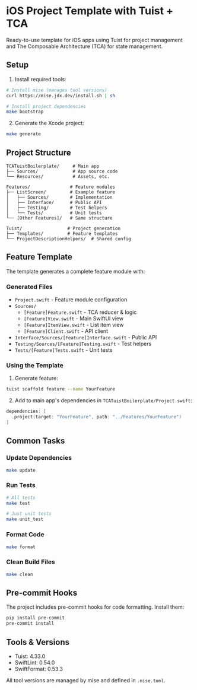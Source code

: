 # iOS Project Template with Tuist + TCA

Ready-to-use template for iOS apps using Tuist for project management and The Composable Architecture (TCA) for state management.

## Setup

1. Install required tools:
```bash
# Install mise (manages tool versions)
curl https://mise.jdx.dev/install.sh | sh

# Install project dependencies
make bootstrap
```

2. Generate the Xcode project:
```bash
make generate
```

## Project Structure

```
TCATuistBoilerplate/     # Main app
├── Sources/             # App source code
└── Resources/           # Assets, etc.

Features/               # Feature modules
├── ListScreen/         # Example feature
│   ├── Sources/        # Implementation
│   ├── Interface/      # Public API
│   ├── Testing/        # Test helpers
│   └── Tests/          # Unit tests
└── [Other Features]/   # Same structure

Tuist/                 # Project generation
├── Templates/         # Feature templates
└── ProjectDescriptionHelpers/  # Shared config
```

## Feature Template

The template generates a complete feature module with:

### Generated Files
- `Project.swift` - Feature module configuration
- `Sources/`
  - `[Feature]Feature.swift` - TCA reducer & logic
  - `[Feature]View.swift` - Main SwiftUI view
  - `[Feature]ItemView.swift` - List item view
  - `[Feature]Client.swift` - API client
- `Interface/Sources/[Feature]Interface.swift` - Public API
- `Testing/Sources/[Feature]Testing.swift` - Test helpers
- `Tests/[Feature]Tests.swift` - Unit tests

### Using the Template

1. Generate feature:
```bash
tuist scaffold feature --name YourFeature
```

2. Add to main app's dependencies in `TCATuistBoilerplate/Project.swift`:
```swift
dependencies: [
  .project(target: "YourFeature", path: "../Features/YourFeature")
]
```

## Common Tasks

### Update Dependencies

```bash
make update
```

### Run Tests

```bash
# All tests
make test

# Just unit tests
make unit_test
```

### Format Code

```bash
make format
```

### Clean Build Files

```bash
make clean
```

## Pre-commit Hooks

The project includes pre-commit hooks for code formatting. Install them:

```bash
pip install pre-commit
pre-commit install
```

## Tools & Versions

- Tuist: 4.33.0
- SwiftLint: 0.54.0
- SwiftFormat: 0.53.3

All tool versions are managed by mise and defined in `.mise.toml`.
